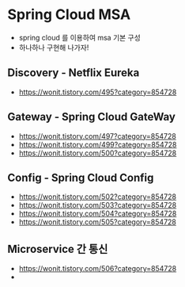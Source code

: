 # Spring Cloud MSA

- spring cloud 를 이용하여 msa 기본 구성
- 하나하나 구현해 나가자!

## Discovery - Netflix Eureka

- https://wonit.tistory.com/495?category=854728

## Gateway - Spring Cloud GateWay

- https://wonit.tistory.com/497?category=854728
- https://wonit.tistory.com/499?category=854728
- https://wonit.tistory.com/500?category=854728

## Config - Spring Cloud Config

- https://wonit.tistory.com/502?category=854728
- https://wonit.tistory.com/503?category=854728
- https://wonit.tistory.com/504?category=854728
- https://wonit.tistory.com/505?category=854728

## Microservice 간 통신

- https://wonit.tistory.com/506?category=854728
- 